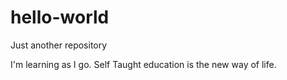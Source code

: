 # hello-world
Just another repository

I'm learning as I go. Self Taught education is the new way of life.
